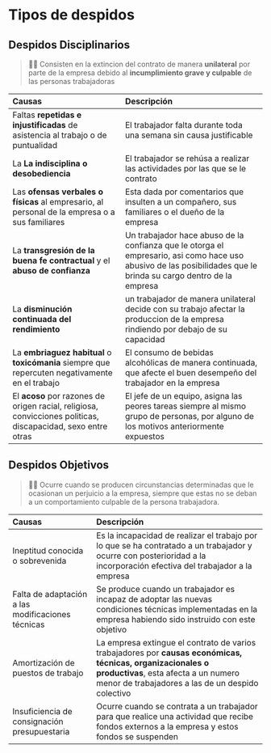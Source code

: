 # Tipos de  despidos

## Despidos Disciplinarios

> 👷‍♂️ Consisten en la extincion del contrato de manera **unilateral** por parte de la empresa debido al **incumplimiento grave y culpable** de las personas trabajadoras

|Causas|Descripción|
|:---|:---|
|Faltas **repetidas e injustificadas** de asistencia al trabajo o de puntualidad|El trabajador falta durante toda una semana sin causa justificable|
|La **La indisciplina o desobediencia**|El trabajador se rehúsa a realizar las actividades por las que se le contrato|
|Las **ofensas verbales o físicas** al empresario, al personal de la empresa o a sus familiares|Esta dada por comentarios que insulten a un compañero, sus familiares o el dueño de la empresa|
|La **transgresión de la buena fe contractual** y el **abuso de confianza**|Un trabajador hace abuso de la confianza que le otorga el empresario, asi como hace uso abusivo de las posibilidades que le brinda su cargo dentro de la empresa|
|La **disminución continuada del rendimiento**|un trabajador de manera unilateral decide con su trabajo afectar la produccion de la empresa rindiendo por debajo de su capacidad|
|La **embriaguez habitual** o **toxicómania** siempre que repercuten negativamente en el trabajo|El consumo de bebidas alcohólicas de manera continuada, que afecte el buen desempeño del trabajador en la empresa|
|El **acoso** por razones de origen racial, religiosa, convicciones politicas, discapacidad, sexo entre otras|El jefe de un equipo, asigna las peores tareas siempre al mismo grupo de personas, por alguno de los motivos anteriormente expuestos|

## Despidos Objetivos

> 👷‍♂️ Ocurre cuando se producen circunstancias determinadas que le ocasionan un perjuicio a la empresa, siempre que estas no se deban a un comportamiento culpable de la persona trabajadora.

|Causas|Descripción|
|:---|:---|
|Ineptitud conocida o sobrevenida|Es la incapacidad de realizar el trabajo por lo que se ha contratado a un trabajador y ocurre con posterioridad a la incorporación efectiva del trabajador a la empresa|
|Falta de adaptación a las modificaciones técnicas|Se produce cuando un trabajador es incapaz de adoptar las nuevas condiciones técnicas implementadas en la empresa habiendo sido instruido con este objetivo|
|Amortización de puestos de trabajo|La empresa extingue el contrato de varios trabajadores por **causas económicas, técnicas, organizacionales o productivas**, esta afecta a un numero menor de trabajadores a las de un despido colectivo|
|Insuficiencia de consignación presupuestaria|Ocurre cuando se contrata a un trabajador para que realice una actividad que recibe fondos externos a la empresa y estos fondos se suspenden|